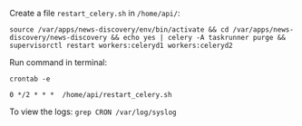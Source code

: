 Create a file `restart_celery.sh` in `/home/api/`:

```
source /var/apps/news-discovery/env/bin/activate && cd /var/apps/news-discovery/news-discovery && echo yes | celery -A taskrunner purge && supervisorctl restart workers:celeryd1 workers:celeryd2
```

Run command in terminal:

```
crontab -e
```

```
0 */2 * * *  /home/api/restart_celery.sh
```

To view the logs: `grep CRON /var/log/syslog`
